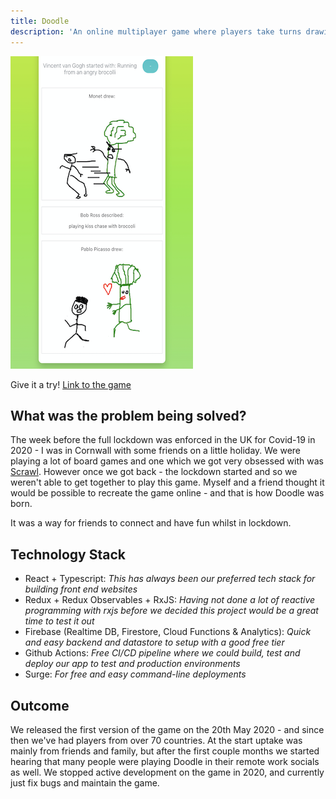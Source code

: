 ```yaml
---
title: Doodle
description: 'An online multiplayer game where players take turns drawing and describing wacky scenarios. The game has reached 70 countries with over 3000 completed games'
---
```


![End of game results](./doodle-preview-img.png)

Give it a try! [Link to the game](https://doodle-game.io)

## What was the problem being solved?

The week before the full lockdown was enforced in the UK for Covid-19 in 2020 - I was in Cornwall with some friends on a little holiday. We were playing a lot of board games and one which we got very obsessed with was [Scrawl](https://boardgamegeek.com/boardgame/202982/scrawl). However once we got back - the lockdown started and so we weren't able to get together to play this game. Myself and a friend thought it would be possible to recreate the game online - and that is how Doodle was born.

It was a way for friends to connect and have fun whilst in lockdown.

## Technology Stack

- React + Typescript: _This has always been our preferred tech stack for building front end websites_
- Redux + Redux Observables + RxJS: _Having not done a lot of reactive programming with rxjs before we decided this project would be a great time to test it out_
- Firebase (Realtime DB, Firestore, Cloud Functions & Analytics): _Quick and easy backend and datastore to setup with a good free tier_
- Github Actions: _Free CI/CD pipeline where we could build, test and deploy our app to test and production environments_
- Surge: _For free and easy command-line deployments_

## Outcome

We released the first version of the game on the 20th May 2020 - and since then we've had players from over 70 countries. At the start uptake was mainly from friends and family, but after the first couple months we started hearing that many people were playing Doodle in their remote work socials as well. We stopped active development on the game in 2020, and currently just fix bugs and maintain the game.

<!-- ## Challenges we faced -->
